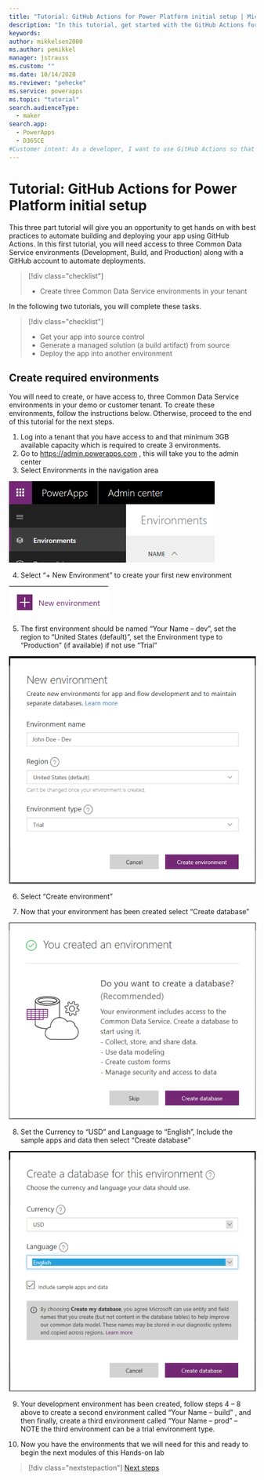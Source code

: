 ```yaml
---
title: "Tutorial: GitHub Actions for Power Platform initial setup | Microsoft Docs"
description: "In this tutorial, get started with the GitHub Actions for Power Platform by creating three environments."
keywords: 
author: mikkelsen2000
ms.author: pemikkel
manager: jstrauss
ms.custom: ""
ms.date: 10/14/2020
ms.reviewer: "pehecke"
ms.service: powerapps
ms.topic: "tutorial"
search.audienceType: 
  - maker
search.app: 
  - PowerApps
  - D365CE
#Customer intent: As a developer, I want to use GitHub Actions so that my solution builds and deployment will be automated.
---
```


# Tutorial: GitHub Actions for Power Platform initial setup

This three part tutorial will give you an opportunity to get hands on with best practices to automate building and deploying your app using GitHub Actions. In this first tutorial, you will need access to three Common Data Service environments (Development, Build, and Production) along with a GitHub account to automate deployments.

> [!div class="checklist"]
> * Create three Common Data Service environments in your tenant

In the following two tutorials, you will complete these tasks.

> [!div class="checklist"]
> * Get your app into source control
> * Generate a managed solution (a build artifact) from source
> * Deploy the app into another environment

## Create required environments

You will need to create, or have access to, three Common Data Service environments in your demo or customer tenant. To create these environments, follow the instructions below. Otherwise, proceed to the end of this tutorial for the next steps.

1. Log into a tenant that you have access to and that minimum 3GB available capacity which is required to create 3 environments.
2. Go to https://admin.powerapps.com , this will take you to the admin center
3. Select Environments in the navigation area

![Select environment](media/github-actions-tutorial/gh-lab-0.30.png "Select environment")

4.	Select “+ New Environment” to create your first new environment

![New environment](media/github-actions-tutorial/gh-lab-0.40.png "New environment")

5.	The first environment should be named “Your Name – dev”, set the region to “United States (default)”, set the Environment type to “Production” (if available) if not use “Trial”

![Create environment](media/github-actions-tutorial/gh-lab-0.50.png "Create environment")

6.	Select “Create environment”

7.	Now that your environment has been created select “Create database”

![Select environment](media/github-actions-tutorial/gh-lab-0.70.png "Select environment")

8.	Set the Currency to “USD” and Language to “English”, Include the sample apps and data then select “Create database”

![Set currency](media/github-actions-tutorial/gh-lab-0.80.png "Set currency")

9.	Your development environment has been created, follow steps 4 – 8 above to create a second environment called “Your Name – build” , and then finally, create a third environment called “Your Name – prod” – NOTE the third environment can be a trial environment type.

10.	Now you have the environments that we will need for this and ready to begin the next modules of this Hands-on lab

> [!div class="nextstepaction"]
> [Next steps](./github-actions-tutorial1.md)
